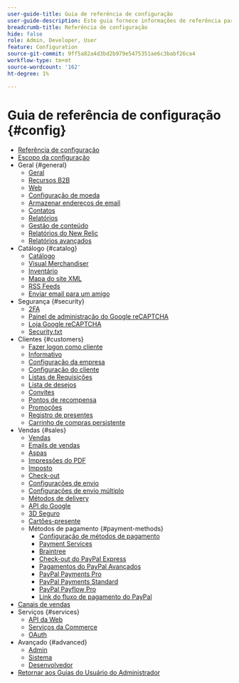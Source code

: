```yaml
---
user-guide-title: Guia de referência de configuração
user-guide-description: Este guia fornece informações de referência para todas as configurações de armazenamento acessadas fora da barra lateral _Admin_ em **[!UICONTROL Stores]** > _[!UICONTROL Settings]_ > **[!UICONTROL Configuration]**.
breadcrumb-title: Referência de configuração
hide: false
role: Admin, Developer, User
feature: Configuration
source-git-commit: 9ff5a82a4d3bd2b979e5475351ae6c3babf26ca4
workflow-type: tm+mt
source-wordcount: '162'
ht-degree: 1%

---
```



# Guia de referência de configuração {#config}

- [Referência de configuração](guide-overview.md)
- [Escopo da configuração](scope-change.md)
- Geral {#general}
   - [Geral](./general/general.md)
   - [Recursos B2B](./general/b2b-features.md)
   - [Web](./general/web.md)
   - [Configuração de moeda](./general/currency-setup.md)
   - [Armazenar endereços de email](./general/store-email-addresses.md)
   - [Contatos](./general/contacts.md)
   - [Relatórios](./general/reports.md)
   - [Gestão de conteúdo](./general/content-management.md)
   - [Relatórios do New Relic](./general/new-relic-reporting.md)
   - [Relatórios avançados](./general/advanced-reporting.md)
- Catálogo {#catalog}
   - [Catálogo](./catalog/catalog.md)
   - [Visual Merchandiser](./catalog/visual-merchandiser.md)
   - [Inventário](./catalog/inventory.md)
   - [Mapa do site XML](./catalog/xml-sitemap.md)
   - [RSS Feeds](./catalog/rss-feeds.md)
   - [Enviar email para um amigo](./catalog/email-to-a-friend.md)
- Segurança {#security}
   - [2FA](./security/2fa.md)
   - [Painel de administração do Google reCAPTCHA](./security/google-recaptcha-admin.md)
   - [Loja Google reCAPTCHA](./security/google-recaptcha-storefront.md)
   - [Security.txt](./security/security-txt.md)
- Clientes {#customers}
   - [Fazer logon como cliente](./customers/login-as-customer.md)
   - [Informativo](./customers/newsletter.md)
   - [Configuração da empresa](./customers/company-configuration.md)
   - [Configuração do cliente](./customers/customer-configuration.md)
   - [Listas de Requisições](./customers/requisition-lists.md)
   - [Lista de desejos](./customers/wishlist.md)
   - [Convites](./customers/invitations.md)
   - [Pontos de recompensa](./customers/reward-points.md)
   - [Promoções](./customers/promotions.md)
   - [Registro de presentes](./customers/gift-registry.md)
   - [Carrinho de compras persistente](./customers/persistent-shopping-cart.md)
- Vendas {#sales}
   - [Vendas](./sales/sales.md)
   - [Emails de vendas](./sales/sales-emails.md)
   - [Aspas](./sales/quotes.md)
   - [Impressões do PDF](./sales/pdf-print-outs.md)
   - [Imposto](./sales/tax.md)
   - [Check-out](./sales/checkout.md)
   - [Configurações de envio](./sales/shipping-settings.md)
   - [Configurações de envio múltiplo](./sales/multishipping-settings.md)
   - [Métodos de delivery](./sales/delivery-methods.md)
   - [API do Google](./sales/google-api.md)
   - [3D Seguro](./sales/3d-secure.md)
   - [Cartões-presente](./sales/gift-cards.md)
   - Métodos de pagamento {#payment-methods}
      - [Configuração de métodos de pagamento](./sales/payment-methods.md)
      - [Payment Services](./sales/payment-services.md)
      - [Braintree](./sales/braintree.md)
      - [Check-out do PayPal Express](./sales/paypal-express-checkout.md)
      - [Pagamentos do PayPal Avançados](./sales/paypal-payments-advanced.md)
      - [PayPal Payments Pro](./sales/paypal-payments-pro.md)
      - [PayPal Payments Standard](./sales/paypal-payments-standard.md)
      - [PayPal Payflow Pro](./sales/paypal-payflow-pro.md)
      - [Link do fluxo de pagamento do PayPal](./sales/paypal-payflow-link.md)
- [Canais de vendas](./sales-channels.md)
- Serviços {#services}
   - [API da Web](./services/magento-web-api.md)
   - [Serviços da Commerce](./services/saas.md)
   - [OAuth](./services/oauth.md)
- Avançado {#advanced}
   - [Admin](./advanced/admin.md)
   - [Sistema](./advanced/system.md)
   - [Desenvolvedor](./advanced/developer.md)
- [Retornar aos Guias do Usuário do Administrador](https://experienceleague.adobe.com/pt-br/docs/commerce-admin/user-guides/home)

